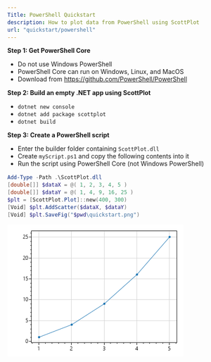 ```yaml
---
Title: PowerShell Quickstart
description: How to plot data from PowerShell using ScottPlot
url: "quickstart/powershell"
---
```



**Step 1: Get PowerShell Core** 

* Do not use Windows PowerShell
* PowerShell Core can run on Windows, Linux, and MacOS
* Download from https://github.com/PowerShell/PowerShell

**Step 2: Build an empty .NET app using ScottPlot**

* `dotnet new console`
* `dotnet add package scottplot`
* `dotnet build`

**Step 3: Create a PowerShell script**
* Enter the builder folder containing `ScottPlot.dll`
* Create `myScript.ps1` and copy the following contents into it
* Run the script using PowerShell Core (not Windows PowerShell)

```ps1
Add-Type -Path .\ScottPlot.dll
[double[]] $dataX = @( 1, 2, 3, 4, 5 )
[double[]] $dataY = @( 1, 4, 9, 16, 25 )
$plt = [ScottPlot.Plot]::new(400, 300)
[Void] $plt.AddScatter($dataX, $dataY)
[Void] $plt.SaveFig("$pwd\quickstart.png")
```

![](../console/scottplot-quickstart-console.png)
